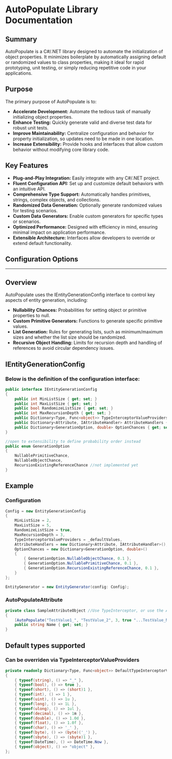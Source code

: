# AutoPopulate Library Documentation

## Summary
AutoPopulate is a C#/.NET library designed to automate the initialization of object properties. It minimizes boilerplate by automatically assigning default or randomized values to class properties, making it ideal for rapid prototyping, unit testing, or simply reducing repetitive code in your applications.

## Purpose
The primary purpose of AutoPopulate is to:
- **Accelerate Development:** Automate the tedious task of manually initializing object properties.
- **Enhance Testing:** Quickly generate valid and diverse test data for robust unit tests.
- **Improve Maintainability:** Centralize configuration and behavior for property initialization, so updates need to be made in one location.
- **Increase Extensibility:** Provide hooks and interfaces that allow custom behavior without modifying core library code.

## Key Features
- **Plug-and-Play Integration:** Easily integrate with any C#/.NET project.
- **Fluent Configuration API:** Set up and customize default behaviors with an intuitive API.
- **Comprehensive Type Support:** Automatically handles primitives, strings, complex objects, and collections.
- **Randomized Data Generation:** Optionally generate randomized values for testing scenarios.
- **Custom Data Generators:** Enable custom generators for specific types or scenarios.
- **Optimized Performance:** Designed with efficiency in mind, ensuring minimal impact on application performance.
- **Extensible Architecture:** Interfaces allow developers to override or extend default functionality.

## Configuration Options

---

## Overview

AutoPopulate uses the IEntityGenerationConfig interface to control key aspects of entity generation, including:
- **Nullability Chances:** Probabilities for setting object or primitive properties to null.
- **Custom Primitive Generators:** Functions to generate specific primitive values.
- **List Generation:** Rules for generating lists, such as minimum/maximum sizes and whether the list size should be randomized.
- **Recursive Object Handling:** Limits for recursion depth and handling of references to avoid circular dependency issues.

## IEntityGenerationConfig
### Below is the definition of the configuration interface:

```csharp
public interface IEntityGenerationConfig
{
    public int MinListSize { get; set; }
    public int MaxListSize { get; set; }
    public bool RandomizeListSize { get; set; }
    public int MaxRecursionDepth { get; set; }
    public Dictionary<Type, Func<object>> TypeInterceptorValueProviders { get; set; }
    public Dictionary<Attribute, IAttributeHandler> AttributeHandlers { get; set; }
    public Dictionary<GenerationOption, double> OptionChances { get; set; }
}

//open to extensibility to define probability order instead
public enum GenerationOption
{
    NullablePrimitiveChance,
    NullableObjectChance,
    RecursionExistingReferenceChance //not implemented yet
}
```


## Example
### Configuration
```csharp
Config = new EntityGenerationConfig
{
    MinListSize = 2,
    MaxListSize = 5,
    RandomizeListSize = true,
    MaxRecursionDepth = 3,
    TypeInterceptorValueProviders = _defaultValues,
    AttributeHandlers = new Dictionary<Attribute, IAttributeHandler>(),
    OptionChances = new Dictionary<GenerationOption, double>()
    {
        { GenerationOption.NullableObjectChance, 0.1 },
        { GenerationOption.NullablePrimitiveChance, 0.1 },
        { GenerationOption.RecursionExistingReferenceChance, 0.1 },
    }
};

EntityGenerator = new EntityGenerator(config: Config);
```

### AutoPopulateAttribute
```csharp
private class SampleAttributeObject //Use TypeInterceptor, or use the AutoPopulate attribute
{
    [AutoPopulate("TestValue1_", "TestValue_2", 3, true "...TestValue_N")] //pre-defined, user-defined set of options
    public string Name { get; set; }
}
```

## Default types supported
### Can be overriden via TypeInterceptorValueProviders
```csharp
private readonly Dictionary<Type, Func<object>> DefaultTypeInterceptorValueProviders = new()
{
    { typeof(string), () => "_" },
    { typeof(bool), () => true },
    { typeof(short), () => (short)1 },
    { typeof(int), () => 1 },
    { typeof(uint), () => 1u },
    { typeof(long), () => 1L },
    { typeof(ulong), () => 1ul },
    { typeof(decimal), () => 1m },
    { typeof(double), () => 1.0d },
    { typeof(float), () => 1.0f },
    { typeof(char), () => '_' },
    { typeof(byte), () => (byte)('_') },
    { typeof(sbyte), () => (sbyte)1 },
    { typeof(DateTime), () => DateTime.Now },
    { typeof(object), () => "object" },
};
```